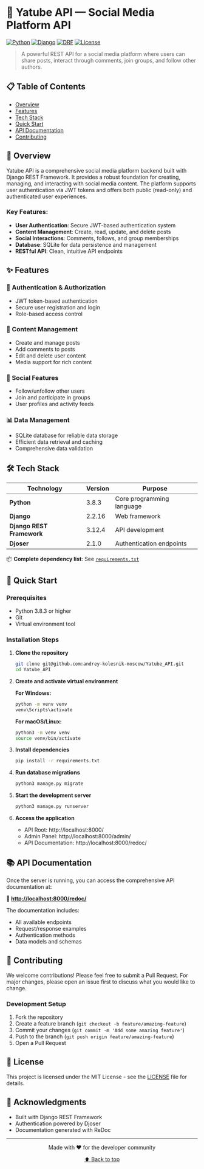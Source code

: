 # 🚀 Yatube API — Social Media Platform API

[![Python](https://img.shields.io/badge/Python-3.8.3-blue.svg)](https://www.python.org/)
[![Django](https://img.shields.io/badge/Django-2.2.16-green.svg)](https://www.djangoproject.com/)
[![DRF](https://img.shields.io/badge/Django%20REST%20Framework-3.12.4-red.svg)](https://www.django-rest-framework.org/)
[![License](https://img.shields.io/badge/License-MIT-yellow.svg)](LICENSE)

> A powerful REST API for a social media platform where users can share posts, interact through comments, join groups, and follow other authors.

## 📋 Table of Contents

- [Overview](#overview)
- [Features](#features)
- [Tech Stack](#tech-stack)
- [Quick Start](#quick-start)
- [API Documentation](#api-documentation)
- [Contributing](#contributing)

## 🎯 Overview

Yatube API is a comprehensive social media platform backend built with Django REST Framework. It provides a robust foundation for creating, managing, and interacting with social media content. The platform supports user authentication via JWT tokens and offers both public (read-only) and authenticated user experiences.

### Key Features:
- **User Authentication**: Secure JWT-based authentication system
- **Content Management**: Create, read, update, and delete posts
- **Social Interactions**: Comments, follows, and group memberships
- **Database**: SQLite for data persistence and management
- **RESTful API**: Clean, intuitive API endpoints

## ✨ Features

### 🔐 Authentication & Authorization
- JWT token-based authentication
- Secure user registration and login
- Role-based access control

### 📝 Content Management
- Create and manage posts
- Add comments to posts
- Edit and delete user content
- Media support for rich content

### 👥 Social Features
- Follow/unfollow other users
- Join and participate in groups
- User profiles and activity feeds

### 📊 Data Management
- SQLite database for reliable data storage
- Efficient data retrieval and caching
- Comprehensive data validation

## 🛠 Tech Stack

| Technology | Version | Purpose |
|------------|---------|---------|
| **Python** | 3.8.3 | Core programming language |
| **Django** | 2.2.16 | Web framework |
| **Django REST Framework** | 3.12.4 | API development |
| **Djoser** | 2.1.0 | Authentication endpoints |

📦 **Complete dependency list**: See [`requirements.txt`](requirements.txt)

## 🚀 Quick Start

### Prerequisites
- Python 3.8.3 or higher
- Git
- Virtual environment tool

### Installation Steps

1. **Clone the repository**
   ```bash
   git clone git@github.com:andrey-kolesnik-moscow/Yatube_API.git
   cd Yatube_API
   ```

2. **Create and activate virtual environment**
   
   **For Windows:**
   ```bash
   python -m venv venv
   venv\Scripts\activate
   ```
   
   **For macOS/Linux:**
   ```bash
   python3 -m venv venv
   source venv/bin/activate
   ```

3. **Install dependencies**
   ```bash
   pip install -r requirements.txt
   ```

4. **Run database migrations**
   ```bash
   python3 manage.py migrate
   ```

5. **Start the development server**
   ```bash
   python3 manage.py runserver
   ```

6. **Access the application**
   - API Root: http://localhost:8000/
   - Admin Panel: http://localhost:8000/admin/
   - API Documentation: http://localhost:8000/redoc/

## 📚 API Documentation

Once the server is running, you can access the comprehensive API documentation at:

**🔗 [http://localhost:8000/redoc/](http://localhost:8000/redoc/)**

The documentation includes:
- All available endpoints
- Request/response examples
- Authentication methods
- Data models and schemas

## 🤝 Contributing

We welcome contributions! Please feel free to submit a Pull Request. For major changes, please open an issue first to discuss what you would like to change.

### Development Setup
1. Fork the repository
2. Create a feature branch (`git checkout -b feature/amazing-feature`)
3. Commit your changes (`git commit -m 'Add some amazing feature'`)
4. Push to the branch (`git push origin feature/amazing-feature`)
5. Open a Pull Request

## 📄 License

This project is licensed under the MIT License - see the [LICENSE](LICENSE) file for details.

## 🙏 Acknowledgments

- Built with Django REST Framework
- Authentication powered by Djoser
- Documentation generated with ReDoc

---

<div align="center">
  <p>Made with ❤️ for the developer community</p>
  <p><a href="#yatube-api--social-media-platform-api">⬆️ Back to top</a></p>
</div>